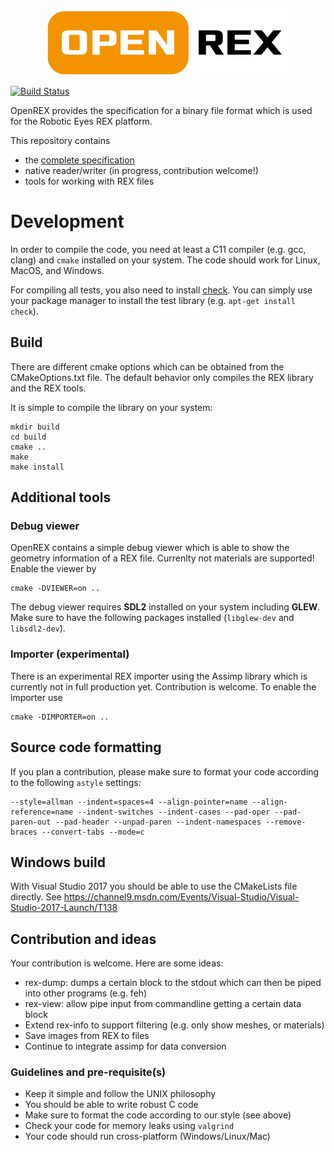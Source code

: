 <p align="center">
<img src="doc/openrex.png" />
</p>

[![Build Status](https://travis-ci.org/roboticeyes/openrex.svg?branch=master)](https://travis-ci.org/roboticeyes/openrex)

OpenREX provides the specification for a binary file format which is used for the Robotic Eyes REX platform.

This repository contains

* the [complete specification](doc/rex-spec-v1.md)
* native reader/writer (in progress, contribution welcome!)
* tools for working with REX files

# Development

In order to compile the code, you need at least a C11 compiler (e.g. gcc, clang) and
`cmake` installed on your system. The code should work for Linux, MacOS, and Windows.

For compiling all tests, you also need to install [check](https://github.com/libcheck/check). You can simply use your
package manager to install the test library (e.g. `apt-get install check`).

## Build

There are different cmake options which can be obtained from the CMakeOptions.txt file. The default behavior only
compiles the REX library and the REX tools.

It is simple to compile the library on your system:

```
mkdir build
cd build
cmake ..
make
make install
```

## Additional tools

### Debug viewer

OpenREX contains a simple debug viewer which is able to show the geometry information of a REX file. Currenlty not materials
are supported! Enable the viewer by

```
cmake -DVIEWER=on ..
```

The debug viewer requires **SDL2** installed on your system including **GLEW**. Make sure to have the following packages installed (`libglew-dev` and `libsdl2-dev`).

### Importer (experimental)

There is an experimental REX importer using the Assimp library which is currently not in full production yet. Contribution
is welcome. To enable the importer use

```
cmake -DIMPORTER=on ..
```

## Source code formatting

If you plan a contribution, please make sure to format your code according to the following `astyle` settings:

```
--style=allman --indent=spaces=4 --align-pointer=name --align-reference=name --indent-switches --indent-cases --pad-oper --pad-paren-out --pad-header --unpad-paren --indent-namespaces --remove-braces --convert-tabs --mode=c

```

## Windows build

With Visual Studio 2017 you should be able to use the CMakeLists file directly.
See https://channel9.msdn.com/Events/Visual-Studio/Visual-Studio-2017-Launch/T138

## Contribution and ideas

Your contribution is welcome. Here are some ideas:

* rex-dump: dumps a certain block to the stdout which can then be piped into other programs (e.g. feh)
* rex-view: allow pipe input from commandline getting a certain data block
* Extend rex-info to support filtering (e.g. only show meshes, or materials)
* Save images from REX to files
* Continue to integrate assimp for data conversion

### Guidelines and pre-requisite(s)

* Keep it simple and follow the UNIX philosophy
* You should be able to write robust C code
* Make sure to format the code according to our style (see above)
* Check your code for memory leaks using `valgrind`
* Your code should run cross-platform (Windows/Linux/Mac)
